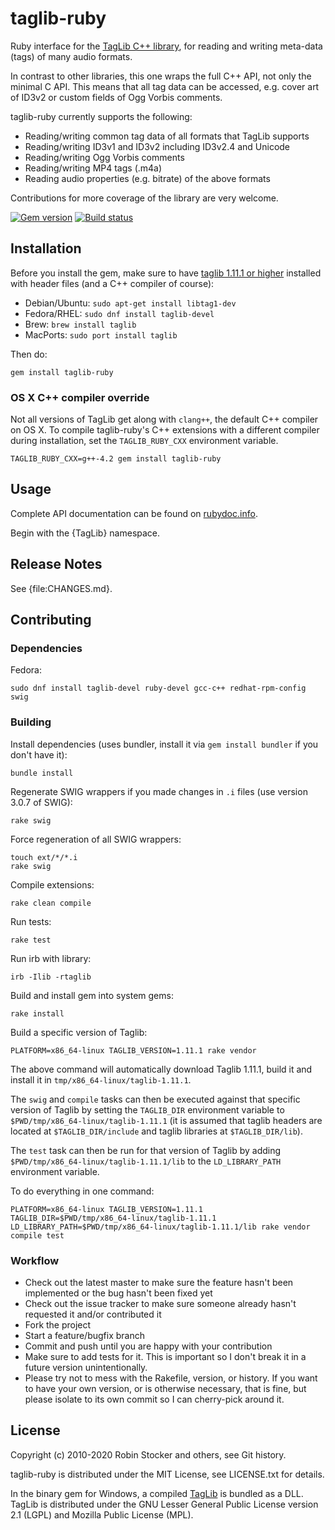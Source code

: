 taglib-ruby
===========

Ruby interface for the [TagLib C++ library][taglib], for reading and
writing meta-data (tags) of many audio formats.

In contrast to other libraries, this one wraps the full C++ API, not
only the minimal C API. This means that all tag data can be accessed,
e.g. cover art of ID3v2 or custom fields of Ogg Vorbis comments.

taglib-ruby currently supports the following:

* Reading/writing common tag data of all formats that TagLib supports
* Reading/writing ID3v1 and ID3v2 including ID3v2.4 and Unicode
* Reading/writing Ogg Vorbis comments
* Reading/writing MP4 tags (.m4a)
* Reading audio properties (e.g. bitrate) of the above formats

Contributions for more coverage of the library are very welcome.

[![Gem version][gem-img]][gem-link]
[![Build status][travis-img]][travis-link]

Installation
------------

Before you install the gem, make sure to have [taglib 1.11.1 or higher][taglib] installed
with header files (and a C++ compiler of course):

* Debian/Ubuntu: `sudo apt-get install libtag1-dev`
* Fedora/RHEL: `sudo dnf install taglib-devel`
* Brew: `brew install taglib`
* MacPorts: `sudo port install taglib`

Then do:

    gem install taglib-ruby

### OS X C++ compiler override

Not all versions of TagLib get along with `clang++`, the default C++ compiler
on OS X. To compile taglib-ruby's C++ extensions with a different compiler
during installation, set the `TAGLIB_RUBY_CXX` environment variable.

    TAGLIB_RUBY_CXX=g++-4.2 gem install taglib-ruby

Usage
-----

Complete API documentation can be found on
[rubydoc.info](http://rubydoc.info/gems/taglib-ruby/frames).

Begin with the {TagLib} namespace.

Release Notes
-------------

See {file:CHANGES.md}.

Contributing
------------

### Dependencies

Fedora:

    sudo dnf install taglib-devel ruby-devel gcc-c++ redhat-rpm-config swig

### Building

Install dependencies (uses bundler, install it via `gem install bundler`
if you don't have it):

    bundle install

Regenerate SWIG wrappers if you made changes in `.i` files (use version 3.0.7 of SWIG):

    rake swig

Force regeneration of all SWIG wrappers:

    touch ext/*/*.i
    rake swig

Compile extensions:

    rake clean compile

Run tests:

    rake test

Run irb with library:

    irb -Ilib -rtaglib

Build and install gem into system gems:

    rake install

Build a specific version of Taglib:

    PLATFORM=x86_64-linux TAGLIB_VERSION=1.11.1 rake vendor

The above command will automatically download Taglib 1.11.1, build it and install it in `tmp/x86_64-linux/taglib-1.11.1`.

The `swig` and `compile` tasks can then be executed against that specific version of Taglib by setting the `TAGLIB_DIR` environment variable to `$PWD/tmp/x86_64-linux/taglib-1.11.1` (it is assumed that taglib headers are located at `$TAGLIB_DIR/include` and taglib libraries at `$TAGLIB_DIR/lib`).

The `test` task can then be run for that version of Taglib by adding `$PWD/tmp/x86_64-linux/taglib-1.11.1/lib` to the `LD_LIBRARY_PATH` environment variable.

To do everything in one command:

    PLATFORM=x86_64-linux TAGLIB_VERSION=1.11.1 TAGLIB_DIR=$PWD/tmp/x86_64-linux/taglib-1.11.1 LD_LIBRARY_PATH=$PWD/tmp/x86_64-linux/taglib-1.11.1/lib rake vendor compile test

### Workflow

* Check out the latest master to make sure the feature hasn't been
  implemented or the bug hasn't been fixed yet
* Check out the issue tracker to make sure someone already hasn't
  requested it and/or contributed it
* Fork the project
* Start a feature/bugfix branch
* Commit and push until you are happy with your contribution
* Make sure to add tests for it. This is important so I don't break it
  in a future version unintentionally.
* Please try not to mess with the Rakefile, version, or history. If you
  want to have your own version, or is otherwise necessary, that is
  fine, but please isolate to its own commit so I can cherry-pick around
  it.

License
-------

Copyright (c) 2010-2020 Robin Stocker and others, see Git history.

taglib-ruby is distributed under the MIT License,
see LICENSE.txt for details.

In the binary gem for Windows, a compiled [TagLib][taglib] is bundled as
a DLL. TagLib is distributed under the GNU Lesser General Public License
version 2.1 (LGPL) and Mozilla Public License (MPL).

[taglib]: http://taglib.github.io/
[gem-img]: https://badge.fury.io/rb/taglib-ruby.svg
[gem-link]: https://rubygems.org/gems/taglib-ruby
[travis-img]: https://api.travis-ci.org/robinst/taglib-ruby.png
[travis-link]: https://travis-ci.org/robinst/taglib-ruby
